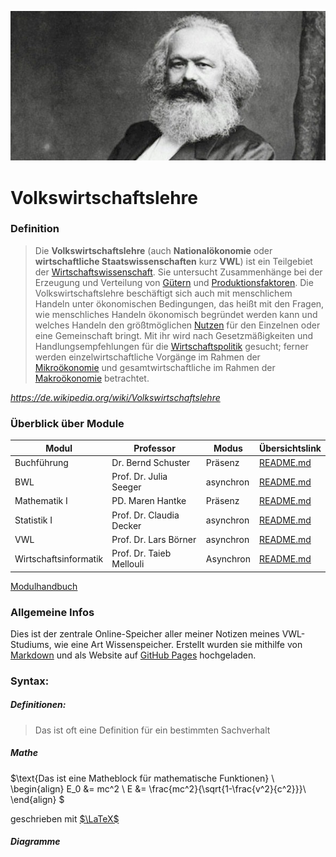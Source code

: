 ![](images/karl_marx30.jpg)



# Volkswirtschaftslehre



### Definition

> Die **Volkswirtschaftslehre** (auch **Nationalökonomie** oder **wirtschaftliche Staatswissenschaften** kurz **VWL**) ist ein Teilgebiet der [Wirtschaftswissenschaft](https://de.wikipedia.org/wiki/Wirtschaftswissenschaft "Wirtschaftswissenschaft"). Sie untersucht Zusammenhänge bei der Erzeugung und Verteilung von [Gütern](https://de.wikipedia.org/wiki/Gut_(Wirtschaftswissenschaft) "Gut (Wirtschaftswissenschaft)") und [Produktionsfaktoren](https://de.wikipedia.org/wiki/Produktionsfaktor "Produktionsfaktor"). Die Volkswirtschaftslehre beschäftigt sich auch mit menschlichem Handeln unter ökonomischen Bedingungen, das heißt mit den Fragen, wie menschliches Handeln ökonomisch begründet werden kann und welches Handeln den größtmöglichen [Nutzen](https://de.wikipedia.org/wiki/Utilitarismus "Utilitarismus") für den Einzelnen oder eine Gemeinschaft bringt. Mit ihr wird nach Gesetzmäßigkeiten und Handlungsempfehlungen für die [Wirtschaftspolitik](https://de.wikipedia.org/wiki/Wirtschaftspolitik "Wirtschaftspolitik") gesucht; ferner werden einzelwirtschaftliche Vorgänge im Rahmen der [Mikroökonomie](https://de.wikipedia.org/wiki/Mikro%C3%B6konomie "Mikroökonomie") und gesamtwirtschaftliche im Rahmen der [Makroökonomie](https://de.wikipedia.org/wiki/Makro%C3%B6konomie "Makroökonomie") betrachtet.

*https://de.wikipedia.org/wiki/Volkswirtschaftslehre*

### Überblick über Module

| Modul                 | Professor                | Modus     | Übersichtslink                                  |
| --------------------- | ------------------------ | --------- | ----------------------------------------------- |
| Buchführung           | Dr. Bernd Schuster       | Präsenz   | [README.md](VL_Buchfuehrung/README.md)          |
| BWL                   | Prof. Dr. Julia Seeger   | asynchron | [README.md](VL_BWL/README.md)                   |
| Mathematik I          | PD. Maren Hantke         | Präsenz   | [README.md](VL_Mathe1/README.md)                |
| Statistik I           | Prof. Dr. Claudia Decker | asynchron | [README.md](VL_Statistik1/README.md)            |
| VWL                   | Prof. Dr. Lars Börner    | asynchron | [README.md](VL_VWL/README.md)                   |
| Wirtschaftsinformatik | Prof. Dr. Taieb Mellouli | Asynchron | [README.md](VL_Wirtschaftsinformatik/README.md) |

[Modulhandbuch](https://raw.githubusercontent.com/skriptum/vwl1/main/images/modulhandbuch.pdf)


### Allgemeine Infos 

Dies ist der zentrale Online-Speicher aller meiner Notizen meines VWL-Studiums, wie eine Art Wissenspeicher. Erstellt wurden sie mithilfe von [Markdown](https://www.markdownguide.org/) und als Website auf [GitHub Pages](https://pages.github.com) hochgeladen. 

### Syntax: 

##### Definitionen:

> Das ist oft eine Definition für ein bestimmten Sachverhalt

##### Mathe

$\text{Das ist eine Matheblock für mathematische Funktionen} \\
\begin{align}
    E_0 &= mc^2 \\
    E &= \frac{mc^2}{\sqrt{1-\frac{v^2}{c^2}}}\\
  \end{align} $

geschrieben mit [$\LaTeX$](https://en.wikipedia.org/wiki/LaTeX)

##### Diagramme

